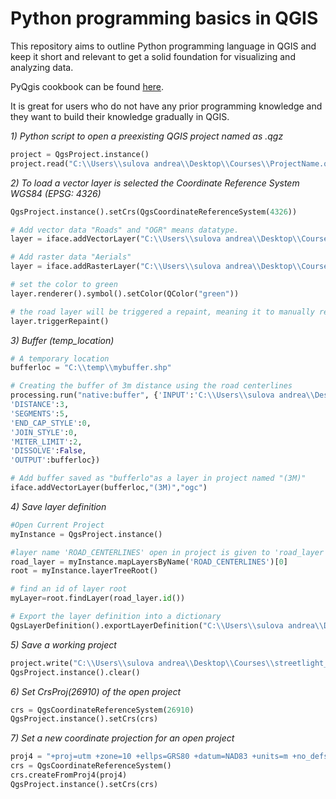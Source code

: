# Python programming basics in QGIS

This repository aims to outline Python programming language in QGIS and keep it short and relevant to get a solid foundation for visualizing and analyzing data.

PyQgis cookbook can be found [here](https://docs.qgis.org/testing/en/docs/pyqgis_developer_cookbook/).

It is great for users who do not have any prior programming knowledge and they want to build their knowledge gradually in QGIS. 

*1) Python script to open a preexisting QGIS project named as .qgz*
```python
project = QgsProject.instance()
project.read("C:\\Users\\sulova andrea\\Desktop\\Courses\\ProjectName.qgz")
```

*2) To load a vector layer is selected the Coordinate Reference System WGS84 (EPSG: 4326)*
```python
QgsProject.instance().setCrs(QgsCoordinateReferenceSystem(4326))

# Add vector data "Roads" and "OGR" means datatype. 
layer = iface.addVectorLayer("C:\\Users\\sulova andrea\\Desktop\\Courses\\ROAD.shp","Roads","ogr")

# Add raster data "Aerials" 
layer = iface.addRasterLayer("C:\\Users\\sulova andrea\\Desktop\\Courses\\IMO.ecw","Aerials")

# set the color to green
layer.renderer().symbol().setColor(QColor("green"))

# the road layer will be triggered a repaint, meaning it to manually refresh the screen so you can see that the color
layer.triggerRepaint()
```

*3) Buffer (temp_location)*
```python
# A temporary location
bufferloc = "C:\\temp\\mybuffer.shp"

# Creating the buffer of 3m distance using the road centerlines
processing.run("native:buffer", {'INPUT':'C:\\Users\\sulova andrea\\Desktop\\Courses\\ROAD_CENTERLINES.shp',
'DISTANCE':3,
'SEGMENTS':5,
'END_CAP_STYLE':0,
'JOIN_STYLE':0,
'MITER_LIMIT':2,
'DISSOLVE':False,
'OUTPUT':bufferloc})

# Add buffer saved as "bufferlo"as a layer in project named "(3M)"
iface.addVectorLayer(bufferloc,"(3M)","ogc")
```

*4) Save layer definition*
```python
#Open Current Project
myInstance = QgsProject.instance()

#layer name 'ROAD_CENTERLINES' open in project is given to 'road_layer'
road_layer = myInstance.mapLayersByName('ROAD_CENTERLINES')[0]
root = myInstance.layerTreeRoot()

# find an id of layer root 
myLayer=root.findLayer(road_layer.id())

# Export the layer definition into a dictionary
QgsLayerDefinition().exportLayerDefinition("C:\\Users\\sulova andrea\\Desktop\\Courses\\test.qlr",[myLayer])
```

*5) Save a working project* 
```python
project.write("C:\\Users\\sulova andrea\\Desktop\\Courses\\streetlight_map_new.qgz")
QgsProject.instance().clear()
```

*6) Set CrsProj(26910) of the open project*
```python
crs = QgsCoordinateReferenceSystem(26910)
QgsProject.instance().setCrs(crs)
```

*7) Set a new coordinate projection for an open project*
```python
proj4 = "+proj=utm +zone=10 +ellps=GRS80 +datum=NAD83 +units=m +no_defs"
crs = QgsCoordinateReferenceSystem()
crs.createFromProj4(proj4)
QgsProject.instance().setCrs(crs)
```

